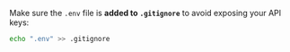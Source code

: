 Make sure the `.env` file is **added to `.gitignore`** to avoid exposing your API keys:

```bash
echo ".env" >> .gitignore
```
